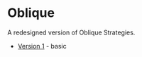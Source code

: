 Oblique
==================

A redesigned version of Oblique Strategies.

+ [Version 1](https://DanielLeonard.github.io/oblique-restyle/index.html) - basic
